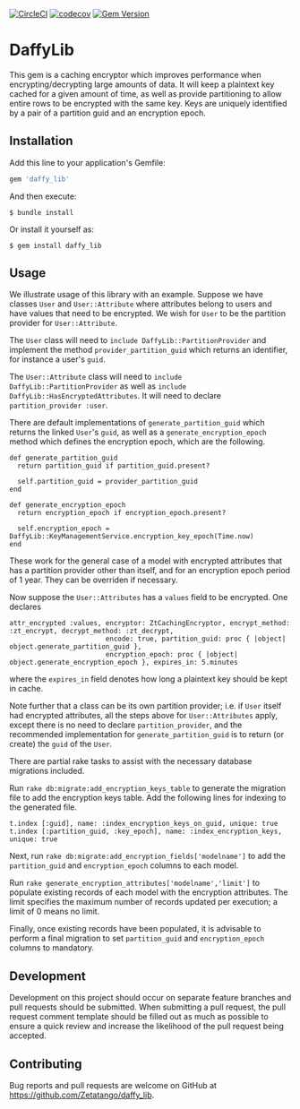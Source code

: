 [![CircleCI](https://circleci.com/gh/Zetatango/daffy_lib.svg?style=svg)](https://circleci.com/gh/Zetatango/daffy_lib) [![codecov](https://codecov.io/gh/Zetatango/daffy_lib/branch/master/graph/badge.svg?token=WxED9350q4)](https://codecov.io/gh/Zetatango/daffy_lib) [![Gem Version](https://badge.fury.io/rb/daffy_lib.svg)](https://badge.fury.io/rb/daffy_lib) 
# DaffyLib

This gem is a caching encryptor which improves performance when encrypting/decrypting large amounts of data.  It will keep a plaintext key cached for a given amount of time, as well as provide partitioning to allow entire rows to be encrypted with the same key.  Keys are uniquely identified by a pair of a partition guid and an encryption epoch.

## Installation

Add this line to your application's Gemfile:

```ruby
gem 'daffy_lib'
```

And then execute:

    $ bundle install

Or install it yourself as:

    $ gem install daffy_lib

## Usage

We illustrate usage of this library with an example.  Suppose we have classes `User` and `User::Attribute` where attributes belong to users and have values that need to be encrypted.  We wish for `User` to be the partition provider for `User::Attribute`.

The `User` class will need to `include DaffyLib::PartitionProvider` and implement the method `provider_partition_guid` which returns an identifier, for instance a user's `guid`.

The `User::Attribute` class will need to `include DaffyLib::PartitionProvider` as well as `include DaffyLib::HasEncryptedAttributes`.  It will need to declare `partition_provider :user`.  

There are default implementations of `generate_partition_guid` which returns the linked `User`'s `guid`, as well as a `generate_encryption_epoch` method which defines the encryption epoch, which are the following.

  ```
  def generate_partition_guid
    return partition_guid if partition_guid.present?

    self.partition_guid = provider_partition_guid
  end

  def generate_encryption_epoch
    return encryption_epoch if encryption_epoch.present?

    self.encryption_epoch = DaffyLib::KeyManagementService.encryption_key_epoch(Time.now)
  end
  ```
  
These work for the general case of a model with encrypted attributes that has a partition provider other than itself, and for an encryption epoch period of 1 year.  They can be overriden if necessary.

Now suppose the `User::Attributes` has a `values` field to be encrypted.  One declares

```
attr_encrypted :values, encryptor: ZtCachingEncryptor, encrypt_method: :zt_encrypt, decrypt_method: :zt_decrypt,
                        encode: true, partition_guid: proc { |object| object.generate_partition_guid },
                        encryption_epoch: proc { |object| object.generate_encryption_epoch }, expires_in: 5.minutes
```
                                         
where the `expires_in` field denotes how long a plaintext key should be kept in cache.

Note further that a class can be its own partition provider; i.e. if `User` itself had encrypted attributes, all the steps above for `User::Attributes` apply, except there is no need to declare `partition_provider`, and the recommended implementation for `generate_partition_guid` is to return (or create) the `guid` of the `User`.

There are partial rake tasks to assist with the necessary database migrations included.

Run `rake db:migrate:add_encryption_keys_table` to generate the migration file to add the encryption keys table.  Add the following lines for indexing to the generated file.

```
t.index [:guid], name: :index_encryption_keys_on_guid, unique: true
t.index [:partition_guid, :key_epoch], name: :index_encryption_keys, unique: true

```
Next, run `rake db:migrate:add_encryption_fields['modelname']` to add the `partition_guid` and `encryption_epoch` columns to each model.

Run `rake generate_encryption_attributes['modelname','limit']` to populate existing records of each model with the encryption attributes.  The limit specifies the maximum number of records updated per execution; a limit of 0 means no limit.

Finally, once existing records have been populated, it is advisable to perform a final migration to set `partition_guid` and `encryption_epoch` columns to mandatory.


## Development

Development on this project should occur on separate feature branches and pull requests should be submitted. When submitting a pull request, the pull request comment template should be filled out as much as possible to ensure a quick review and increase the likelihood of the pull request being accepted.

## Contributing

Bug reports and pull requests are welcome on GitHub at https://github.com/Zetatango/daffy_lib.

